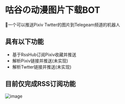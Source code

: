 # 咕谷の动漫图片下载BOT
🔗一个可以推送Pixiv Twtter的图片到Telegeam频道的机器人

## 具有以下功能
- 基于RssHub订阅Pixiv收藏并推送
- 解析Pixiv链接并推送(未实现)
- 解析Twtter链接并推送(未实现)

## 目前仅完成RSS订阅功能
![image](https://user-images.githubusercontent.com/74496778/221228724-4d435988-63a9-4da2-aca5-bee7961548ae.png)
